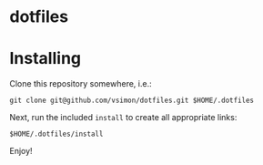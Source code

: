 # dotfiles

# Installing

Clone this repository somewhere, i.e.:

    git clone git@github.com/vsimon/dotfiles.git $HOME/.dotfiles

Next, run the included `install` to create all appropriate links:

    $HOME/.dotfiles/install

Enjoy!